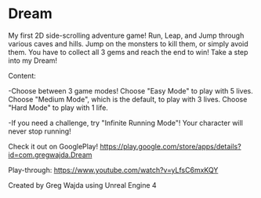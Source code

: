# Dream
My first 2D side-scrolling adventure game! Run, Leap, and Jump through various caves and hills. 
Jump on the monsters to kill them, or simply avoid them. You have to collect all 3 gems and
reach the end to win! Take a step into my Dream!

Content:

-Choose between 3 game modes! Choose "Easy Mode" to play with 5 lives. Choose "Medium Mode",
which is the default, to play with 3 lives. Choose "Hard Mode" to play with 1 life.

-If you need a challenge, try "Infinite Running Mode"! Your character will never stop running!

Check it out on GooglePlay! https://play.google.com/store/apps/details?id=com.gregwajda.Dream 

Play-through: https://www.youtube.com/watch?v=yLfsC6mxKQY

Created by Greg Wajda using Unreal Engine 4
